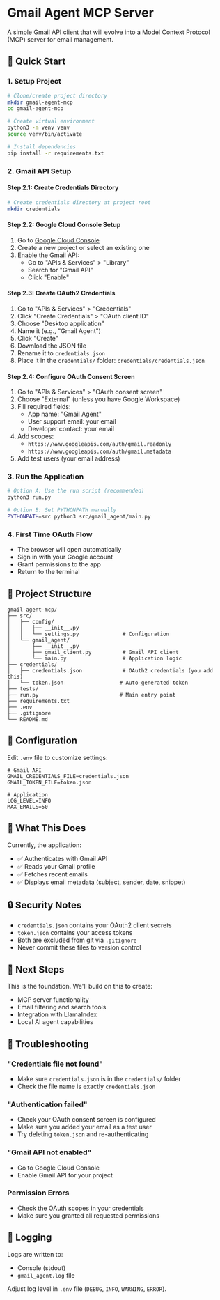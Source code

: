 # Gmail Agent MCP Server

A simple Gmail API client that will evolve into a Model Context Protocol (MCP) server for email management.

## 🚀 Quick Start

### 1. Setup Project
```bash
# Clone/create project directory
mkdir gmail-agent-mcp
cd gmail-agent-mcp

# Create virtual environment
python3 -m venv venv
source venv/bin/activate

# Install dependencies
pip install -r requirements.txt
```

### 2. Gmail API Setup

#### Step 2.1: Create Credentials Directory
```bash
# Create credentials directory at project root
mkdir credentials
```

#### Step 2.2: Google Cloud Console Setup
1. Go to [Google Cloud Console](https://console.cloud.google.com/)
2. Create a new project or select an existing one
3. Enable the Gmail API:
   - Go to "APIs & Services" > "Library"
   - Search for "Gmail API"
   - Click "Enable"

#### Step 2.3: Create OAuth2 Credentials
1. Go to "APIs & Services" > "Credentials"
2. Click "Create Credentials" > "OAuth client ID"
3. Choose "Desktop application"
4. Name it (e.g., "Gmail Agent")
5. Click "Create"
6. Download the JSON file
7. Rename it to `credentials.json`
8. Place it in the `credentials/` folder: `credentials/credentials.json`

#### Step 2.4: Configure OAuth Consent Screen
1. Go to "APIs & Services" > "OAuth consent screen"
2. Choose "External" (unless you have Google Workspace)
3. Fill required fields:
   - App name: "Gmail Agent"
   - User support email: your email
   - Developer contact: your email
4. Add scopes:
   - `https://www.googleapis.com/auth/gmail.readonly`
   - `https://www.googleapis.com/auth/gmail.metadata`
5. Add test users (your email address)

### 3. Run the Application
```bash
# Option A: Use the run script (recommended)
python3 run.py

# Option B: Set PYTHONPATH manually
PYTHONPATH=src python3 src/gmail_agent/main.py
```

### 4. First Time OAuth Flow
- The browser will open automatically
- Sign in with your Google account
- Grant permissions to the app
- Return to the terminal

## 📁 Project Structure

```
gmail-agent-mcp/
├── src/
│   ├── config/
│   │   ├── __init__.py
│   │   └── settings.py              # Configuration
│   └── gmail_agent/
│       ├── __init__.py
│       ├── gmail_client.py          # Gmail API client
│       └── main.py                  # Application logic
├── credentials/
│   ├── credentials.json             # OAuth2 credentials (you add this)
│   └── token.json                  # Auto-generated token
├── tests/
├── run.py                          # Main entry point
├── requirements.txt
├── .env
├── .gitignore
└── README.md
```

## 🔧 Configuration

Edit `.env` file to customize settings:

```env
# Gmail API
GMAIL_CREDENTIALS_FILE=credentials.json
GMAIL_TOKEN_FILE=token.json

# Application
LOG_LEVEL=INFO
MAX_EMAILS=50
```

## 🎯 What This Does

Currently, the application:
- ✅ Authenticates with Gmail API
- ✅ Reads your Gmail profile
- ✅ Fetches recent emails
- ✅ Displays email metadata (subject, sender, date, snippet)

## 🔒 Security Notes

- `credentials.json` contains your OAuth2 client secrets
- `token.json` contains your access tokens
- Both are excluded from git via `.gitignore`
- Never commit these files to version control

## 🚧 Next Steps

This is the foundation. We'll build on this to create:
- MCP server functionality
- Email filtering and search tools
- Integration with LlamaIndex
- Local AI agent capabilities

## 🐛 Troubleshooting

### "Credentials file not found"
- Make sure `credentials.json` is in the `credentials/` folder
- Check the file name is exactly `credentials.json`

### "Authentication failed"
- Check your OAuth consent screen is configured
- Make sure you added your email as a test user
- Try deleting `token.json` and re-authenticating

### "Gmail API not enabled"
- Go to Google Cloud Console
- Enable Gmail API for your project

### Permission Errors
- Check the OAuth scopes in your credentials
- Make sure you granted all requested permissions

## 📝 Logging

Logs are written to:
- Console (stdout)
- `gmail_agent.log` file

Adjust log level in `.env` file (`DEBUG`, `INFO`, `WARNING`, `ERROR`).